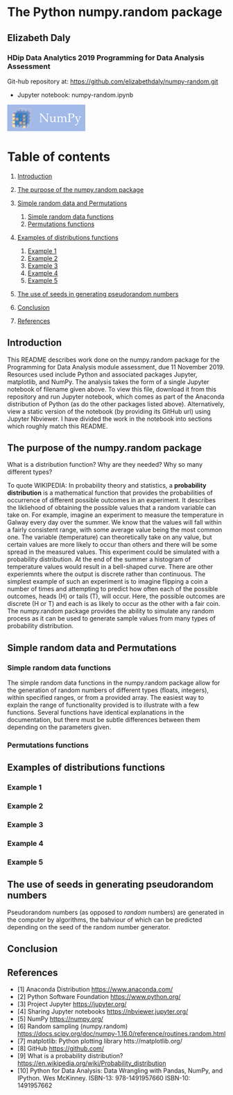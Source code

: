 # The Python numpy.random package
## Elizabeth Daly

### HDip Data Analytics 2019 Programming for Data Analysis Assessment

Git-hub repository at:
https://github.com/elizabethdaly/numpy-random.git

- Jupyter notebook: numpy-random.ipynb

![NumPy](images/numpy_logo.png)

# Table of contents
1. [Introduction](#introduction)

2. [The purpose of the numpy.random package](#section1)

3. [Simple random data and Permutations](section2)
    1. [Simple random data functions](#sec2SRD)
    2. [Permutations functions](#sec2PER)
    
3. [Examples of distributions functions](#section3)
    1. [Example 1](#Eg1_sec3)
    2. [Example 2](#Eg2_sec3)
    3. [Example 3](#Eg3_sec3)
    4. [Example 4](#Eg4_sec3)
    5. [Example 5](#Eg5_sec3)
    
4. [The use of seeds in generating pseudorandom numbers](#section4)
    
5. [Conclusion](#conclusion)

6. [References](#references)

## Introduction <a name="introduction"></a>
This README describes work done on the numpy.random package for the Programming for Data Analysis module assessment, due 11 November 2019. Resources used include Python and associated packages Jupyter, matplotlib, and NumPy. The analysis takes the form of a single Jupyter notebook of filename given above. To view this file, download it from this repository and run Jupyter notebook, which comes as part of the Anaconda distribution of Python (as do the other packages listed above). Alternatively, view a static version of the notebook (by providing its GitHub url) using Jupyter Nbviewer. I have divided the work in the notebook into sections which roughly match this README.

## The purpose of the numpy.random package  <a name="section1"></a>
What is a distribution function? Why are they needed? Why so many different types?

To quote WIKIPEDIA: In probability theory and statistics, a **probability distribution** is a mathematical function that provides the probabilities of occurrence of different possible outcomes in an experiment. It describes the likliehood of obtaining the possible values that a random variable can take on. For example, imagine an experiment to measure the temperature in Galway every day over the summer. We know that the values will fall within a fairly consistent range, with some average value being the most common one. The variable (temperature) can theoretically take on any value, but certain values are more likely to occur than others and there will be some spread in the measured values. This experiment could be simulated with a probability distribution. At the end of the summer a histogram of temperature values would result in a bell-shaped curve. There are other experiemnts where the output is discrete rather than continuous. The simplest example of such an experiment is to imagine flipping a coin a number of times and attempting to predict how often each of the possible outcomes, heads (H) or tails (T), will occur. Here, the possible outcomes are discrete (H or T) and each is as likely to occur as the other with a fair coin. The numpy.random package provides the ability to simulate any random process as it can be used to generate sample values from many types of probability distribution.

## Simple random data and Permutations <a name="section2"></a>

### Simple random data functions <a name="sec2SRD"></a>
The simple random data functions in the numpy.random package allow for the generation of random numbers of different types (floats, integers), within specified ranges, or from a provided array. The easiest way to explain the range of functionality provided is to illustrate with a few functions. Several functions have identical explanations in the documentation, but there must be subtle differences between them depending on the parameters given. 


### Permutations functions <a name="sec2PER"></a>

## Examples of distributions functions <a name="section3"></a>
<!--real world examples of each?-->

### Example 1 <a name="#Eg1_sec3"></a>
### Example 2 <a name="#Eg2_sec3"></a>
### Example 3 <a name="#Eg3_sec3"></a>
### Example 4 <a name="#Eg4_sec3"></a>
### Example 5 <a name="#Eg5_sec3"></a>

## The use of seeds in generating pseudorandom numbers <a name="section4"></a>
Pseudorandom numbers (as opposed to *random* numbers) are generated in the computer by algorithms, the bahviour of which can be predicted depending on the seed of the random number generator. 

## Conclusion <a name="conclusion"></a>

## References <a name="references"></a>

- [1]  Anaconda Distribution
https://www.anaconda.com/
- [2] Python Software Foundation
https://www.python.org/
- [3] Project Jupyter
https://jupyter.org/
- [4] Sharing Jupyter notebooks
https://nbviewer.jupyter.org/
- [5] NumPy
https://numpy.org/
- [6] Random sampling (numpy.random)
https://docs.scipy.org/doc/numpy-1.16.0/reference/routines.random.html
- [7] matplotlib: Python plotting library
htts://matplotlib.org/
- [8] GitHub
https://github.com/
- [9] What is a probability distribution? 
https://en.wikipedia.org/wiki/Probability_distribution
- [10] Python for Data Analysis: Data Wrangling with Pandas, NumPy, and IPython. 
Wes McKinney. ISBN-13: 978-1491957660 ISBN-10: 1491957662